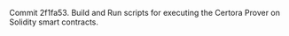 Commit 2f1fa53.                    Build and Run scripts for executing the Certora Prover on Solidity smart contracts.